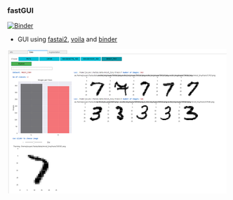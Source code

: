 ### fastGUI
[![Binder](https://mybinder.org/badge_logo.svg)](https://mybinder.org/v2/gh/asvcode/fastgui/master?urlpath=%2Fvoila%2Frender%2Ffastgui.ipynb)

- GUI using [fastai2](https://github.com/fastai/fastai2), [voila](https://github.com/voila-dashboards/voila)  and [binder](https://mybinder.org/)
 
<p align="left">
  <img width="500" height="329" src="static/fastgui4_sm.png">
</p>
